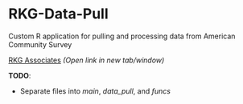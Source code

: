 # RKG-Data-Pull
Custom R application for pulling and processing data from American Community Survey

[RKG Associates](https://www.rkgassociates.com) *(Open link in new tab/window)*


**TODO**:
- Separate files into *main*, *data_pull*, and *funcs*